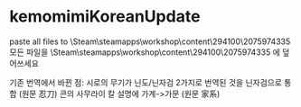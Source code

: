 # kemomimiKoreanUpdate
paste all files to \Steam\steamapps\workshop\content\294100\2075974335
모든 파일을 \Steam\steamapps\workshop\content\294100\2075974335 에 덮어쓰세요

기존 번역에서 바뀐 점:
    시로의 무기가 닌도/닌자검 2가지로 번역된 것을 닌자검으로 통합 (원문 忍刀)
    콘의 사무라이 칼 설명에 가계->가문 (원문 家系)
